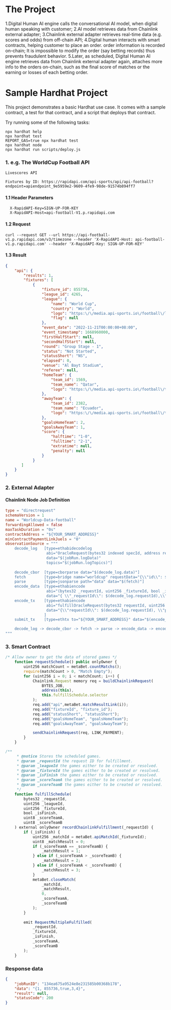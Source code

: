 # The Project

1.Digital Human AI engine calls the conversational AI model, when digital human speaking with customer;
2.AI model retrieves data from Chainlink external adapter;
3.Chainlink external adapter retrieves real-time data (e.g. scores and odds) from off-chain API;
4.Digital human interacts with smart contracts, helping customer to place an order. order information is recorded on-chain; It is impossible to modify the order (say betting records) thus prevents fraudulent behavior.
5.Later, as scheduled, Digital Human AI engine retrieves data from Chainlink external adapter again, attaches more info to the orders on-chain, such as the final score of matches or the earning or losses of each betting order.


# Sample Hardhat Project

This project demonstrates a basic Hardhat use case. It comes with a sample contract, a test for that contract, and a script that deploys that contract.

Try running some of the following tasks:

```shell
npx hardhat help
npx hardhat test
REPORT_GAS=true npx hardhat test
npx hardhat node
npx hardhat run scripts/deploy.js
```




### 1. e.g. The WorldCup Football API

```
Livescores API

Fixtures by ID: https://rapidapi.com/api-sports/api/api-football?endpoint=apiendpoint_9e5959e2-9609-4fe9-98de-91574b894ff7

```
#### 1.1 Header Parameters
```
  X-RapidAPI-Key=SIGN-UP-FOR-KEY
  X-RapidAPI-Host=api-football-V1.p.rapidapi.com
```

#### 1.2 Request
```shell
curl --request GET --url https://api-football-v1.p.rapidapi.com/v3/timezone --header 'X-RapidAPI-Host: api-football-v1.p.rapidapi.com' --header 'X-RapidAPI-Key: SIGN-UP-FOR-KEY'
```
#### 1.3 Result

```json
{
    "api": {
        "results": 1,
        "fixtures": [
            {
                "fixture_id": 855736,
                "league_id": 4265,
                "league": {
                    "name": "World Cup",
                    "country": "World",
                    "logo": "https:\/\/media.api-sports.io\/football\/leagues\/1.png",
                    "flag": null
                },
                "event_date": "2022-11-21T00:00:00+08:00",
                "event_timestamp": 1668960000,
                "firstHalfStart": null,
                "secondHalfStart": null,
                "round": "Group Stage - 1",
                "status": "Not Started",
                "statusShort": "NS",
                "elapsed": 0,
                "venue": "Al Bayt Stadium",
                "referee": null,
                "homeTeam": {
                    "team_id": 1569,
                    "team_name": "Qatar",
                    "logo": "https:\/\/media.api-sports.io\/football\/teams\/1569.png"
                },
                "awayTeam": {
                    "team_id": 2382,
                    "team_name": "Ecuador",
                    "logo": "https:\/\/media.api-sports.io\/football\/teams\/2382.png"
                },
                "goalsHomeTeam": 2,
                "goalsAwayTeam": 1,
                "score": {
                    "halftime": "1-0",
                    "fulltime": "2-1",
                    "extratime": null,
                    "penalty": null
                }
            }
       ]
    }
}
```

### 2. External Adapter

####  Chainlink Node Job Definition

```toml
type = "directrequest"
schemaVersion = 1
name = "Worldcup-Data-football"
forwardingAllowed = false
maxTaskDuration = "0s"
contractAddress = "${YOUR_SMART_ADDRESS}"
minContractPaymentLinkJuels = "0"
observationSource = """
    decode_log   [type=ethabidecodelog
                  abi="OracleRequest(bytes32 indexed specId, address requester, bytes32 requestId, uint256 payment, address callbackAddr, bytes4 callbackFunctionId, uint256 cancelExpiration, uint256 dataVersion, bytes data)"
                  data="$(jobRun.logData)"
                  topics="$(jobRun.logTopics)"]
    
    decode_cbor  [type=cborparse data="$(decode_log.data)"]
    fetch        [type=bridge name="worldcup" requestData="{\\"id\\": $(jobSpec.externalJobID), \\"data\\": { \\"api\\": $(decode_cbor.api)}}"]
    parse        [type=jsonparse path="data" data="$(fetch)"]
    encode_data  [type=ethabiencode
                  abi="(bytes32 _requestId, uint256 _fixtureId, bool _isFinish, uint8 _scoreTeamA, uint8 _scoreTeamB)" 
                  data="{ \\"_requestId\\": $(decode_log.requestId),\\"_fixtureId\\": $(parse.fixture_id),\\"_isFinish\\": $(parse.isFinish),\\"_scoreTeamA\\": $(parse.goalsHomeTeam),\\"_scoreTeamA\\": $(parse.goalsAwayTeam)  }"]
    encode_tx    [type=ethabiencode
                  abi="fulfillOracleRequest(bytes32 requestId, uint256 payment, address callbackAddress, bytes4 callbackFunctionId, uint256 expiration, bytes32 data)"
                  data="{\\"requestId\\": $(decode_log.requestId), \\"payment\\": $(decode_log.payment), \\"callbackAddress\\": $(decode_log.callbackAddr), \\"callbackFunctionId\\": $(decode_log.callbackFunctionId), \\"expiration\\": $(decode_log.cancelExpiration), \\"data\\": $(encode_data)}"
                 ]
    submit_tx    [type=ethtx to="${YOUR_SMART_ADDRESS}" data="$(encode_tx)"]

    decode_log -> decode_cbor -> fetch -> parse -> encode_data -> encode_tx -> submit_tx
"""

```

### 3. Smart Contract
```js
/* Allow owner to get the data of stored games */
    function requestSchedule() public onlyOwner {
        uint256 matchCount = metaBet.countMatchs();
        require(matchCount > 0, "Match Empty");
        for (uint256 i = 0; i < matchCount; i++) {
            Chainlink.Request memory req = buildChainlinkRequest(
                BYTES_JOB,
                address(this),
                this.fulfillSchedule.selector
            );
            req.add("api",metaBet.matchResultLink(i));
            req.add("fixtureId", "fixture_id"); 
            req.add("statusShort", "statusShort"); 
            req.add("goalsHomeTeam", "goalsHomeTeam"); 
            req.add("goalsAwayTeam", "goalsAwayTeam");

            sendChainlinkRequest(req, LINK_PAYMENT);
        }
    }

/**
     * @notice Stores the scheduled games.
     * @param _requestId the request ID for fulfillment.
     * @param _leagueId the games either to be created or resolved.
     * @param _fixtureId the games either to be created or resolved.
     * @param _isFinish the games either to be created or resolved.
     * @param _scoreTeamA the games either to be created or resolved.
     * @param _scoreTeamB the games either to be created or resolved.
     */
    function fulfillSchedule(
        bytes32 _requestId,
        uint256 _leagueId,
        uint256 _fixtureId,
        bool _isFinish,
        uint8 _scoreTeamA,
        uint8 _scoreTeamB
    ) external onlyOwner recordChainlinkFulfillment(_requestId) {
        if (_isFinish) {
            uint256 _matchId = metaBet.apiMatchId(_fixtureId);
            uint8 _matchResult = 0;
            if (_scoreTeamA == _scoreTeamB) {
                _matchResult = 1;
            } else if (_scoreTeamA > _scoreTeamB) {
                _matchResult = 2;
            } else if (_scoreTeamA < _scoreTeamB) {
                _matchResult = 3;
            }
            metaBet.closeMatch(
                _matchId,
                _matchResult,
                0,
                _scoreTeamA,
                _scoreTeamB
            );
        }
        
        emit RequestMultipleFulfilled(
            _requestId,
            _fixtureId,
            _isFinish,
            _scoreTeamA,
            _scoreTeamB
        );
    }


```

###  Response data
```json
{
    "jobRunID": "134ea675a9524e8e231585b00368b178",
    "data": "{1, 855736,true,3,4}",
    "result": null,
    "statusCode": 200
}

```

